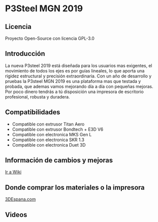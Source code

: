 # P3Steel MGN 2019

## Licencia
Proyecto Open-Source con licencia GPL-3.0

##  Introducción
La nueva P3steel 2019 está diseñada para los usuarios mas exigentes, el movimiento de todos los ejes es por guías lineales, lo que aporta una rigidez estructural y precisión extraordinaria.
Con un año de desarrollo y pruebas la P3steel MGN 2019 es una plataforma mas que testada y probada, que ademas vamos mejorando día a día con pequeñas mejoras.
Por poco dinero tendrás a tú disposición una impresora de escritorio profesional, robusta y duradera.

## Compatibilidades
- Compatible con extrusor Titan Aero
- Compatible con extrusor Bondtech + E3D V6
- Compatible con electronica MKS Gen L
- Compatible con electronica SKR 1.3
- Compatible con electronica Duet 3D

## Información de cambios y mejoras
[Ir a Wiki](https://wiki.3despana.com/index.php?title=P3Steel_MGN_2019)

## Donde comprar los materiales o la impresora
[3DEspana.com](https://3despana.com)

## Videos
